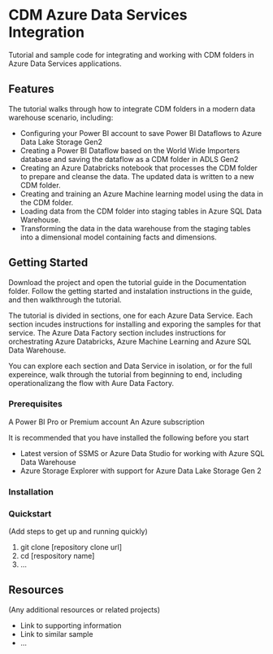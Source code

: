 # CDM Azure Data Services Integration

Tutorial and sample code for integrating and working with CDM folders in Azure Data Services applications.

## Features

The tutorial walks through how to integrate CDM folders in a modern data warehouse scenario, including:
- Configuring your Power BI account to save Power BI Dataflows to Azure Data Lake Storage Gen2  
- Creating a Power BI Dataflow based on the World Wide Importers database and saving the dataflow as a CDM folder in ADLS Gen2
- Creating an Azure Databricks notebook that processes the CDM folder to prepare and cleanse the data.  The updated data is written to a new CDM folder.
- Creating and training an Azure Machine learning model using the data in the CDM folder.
- Loading data from the CDM folder into staging tables in Azure SQL Data Warehouse.
- Transforming the data in the data warehouse from the staging tables into a dimensional model containing facts and dimensions. 

## Getting Started

Download the project and open the tutorial guide in the Documentation folder.  Follow the getting started and instalation instructions in the guide, and then walkthrough the tutorial. 

The tutorial is divided in sections, one for each Azure Data Service.  Each section incudes instructions for installing and exporing the samples for that service. The Azure Data Factory section includes instructions for orchestrating Azure Databricks, Azure Machine Learning and Azure SQL Data Warehouse.    

You can explore each section and Data Service in isolation, or for the full expereince, walk through the tutorial from beginning to end, including operationalizang the flow with Aure Data Factory.  

### Prerequisites

A Power BI Pro or Premium account
An Azure subscription

It is recommended that you have installed the following before you start
- Latest version of SSMS or Azure Data Studio for working with Azure SQL Data Warehouse
- Azure Storage Explorer with support for Azure Data Lake Storage Gen 2

### Installation


### Quickstart
(Add steps to get up and running quickly)

1. git clone [repository clone url]
2. cd [respository name]
3. ...

## Resources

(Any additional resources or related projects)

- Link to supporting information
- Link to similar sample
- ...
